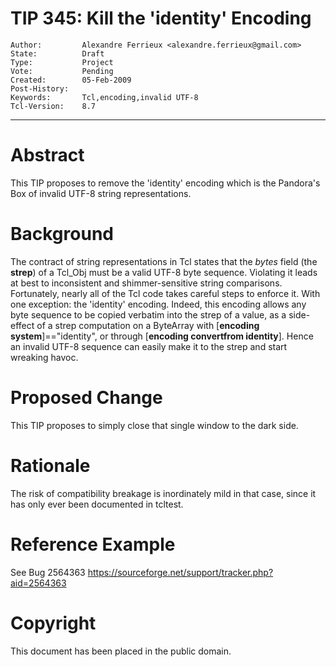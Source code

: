 # TIP 345: Kill the 'identity' Encoding
	Author:         Alexandre Ferrieux <alexandre.ferrieux@gmail.com>
	State:          Draft
	Type:           Project
	Vote:           Pending
	Created:        05-Feb-2009
	Post-History:   
	Keywords:       Tcl,encoding,invalid UTF-8
	Tcl-Version:    8.7
-----

# Abstract

This TIP proposes to remove the 'identity' encoding which is the Pandora's Box
of invalid UTF-8 string representations.

# Background

The contract of string representations in Tcl states that the _bytes_ field
\(the **strep**\) of a Tcl\_Obj must be a valid UTF-8 byte sequence. Violating
it leads at best to inconsistent and shimmer-sensitive string comparisons.
Fortunately, nearly all of the Tcl code takes careful steps to enforce it.
With one exception: the 'identity' encoding. Indeed, this encoding allows any
byte sequence to be copied verbatim into the strep of a value, as a
side-effect of a strep computation on a ByteArray with [**encoding
system**]=="identity", or through [**encoding convertfrom identity**].
Hence an invalid UTF-8 sequence can easily make it to the strep and start
wreaking havoc.

# Proposed Change

This TIP proposes to simply close that single window to the dark side.

# Rationale

The risk of compatibility breakage is inordinately mild in that case, since it
has only ever been documented in tcltest.

# Reference Example

See Bug 2564363 <https://sourceforge.net/support/tracker.php?aid=2564363> 

# Copyright

This document has been placed in the public domain.

